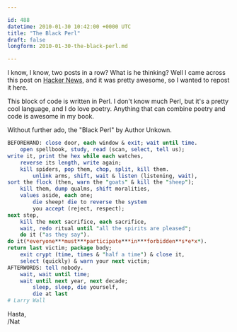 ```yaml
---

id: 488
datetime: 2010-01-30 10:42:00 +0000 UTC
title: "The Black Perl"
draft: false
longform: 2010-01-30-the-black-perl.md

---
```


I know, I know, two posts in a row? What is he thinking? Well I came across
this post on <a href="http://news.ycombinator.com/item?id=1089420">Hacker
News</a>, and it was pretty awesome, so I wanted to repost it here.

This block of code is written in Perl. I don't know much Perl, but it's a
pretty cool language, and I do love poetry. Anything that can combine poetry
and code is awesome in my book.

Without further ado, the "Black Perl" by Author Unkown.

```perl
BEFOREHAND: close door, each window & exit; wait until time.
    open spellbook, study, read (scan, select, tell us);
write it, print the hex while each watches,
    reverse its length, write again;
    kill spiders, pop them, chop, split, kill them.
        unlink arms, shift, wait & listen (listening, wait),
sort the flock (then, warn the "goats" & kill the "sheep");
    kill them, dump qualms, shift moralities,
    values aside, each one;
        die sheep! die to reverse the system
        you accept (reject, respect);
next step,
    kill the next sacrifice, each sacrifice,
    wait, redo ritual until "all the spirits are pleased";
    do it ("as they say").
do it(*everyone***must***participate***in***forbidden**s*e*x*).
return last victim; package body;
    exit crypt (time, times & "half a time") & close it,
    select (quickly) & warn your next victim;
AFTERWORDS: tell nobody.
    wait, wait until time;
    wait until next year, next decade;
        sleep, sleep, die yourself,
        die at last
# Larry Wall
```

Hasta,  
/Nat

